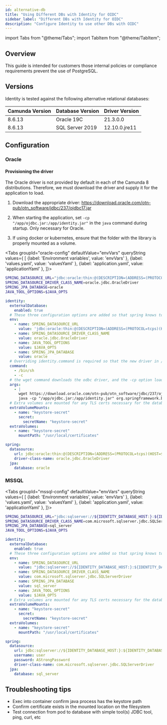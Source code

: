 ```yaml
---
id: alternative-db
title: "Using Different DBs with Identity for OIDC"
sidebar_label: "Different DBs with Identity for OIDC"
description: "Configure Identity to use other DBs with OIDC"
---
```


import Tabs from "@theme/Tabs";
import TabItem from "@theme/TabItem";

## Overview

This guide is intended for customers those internal policies or compliance requirements prevent the use of PostgreSQL.

## Versions

Identity is tested against the following alternative relational databases:

| Camunda Version | Database Version | Driver Version |
| --------------- | ---------------- | -------------- |
| 8.6.13          | Oracle 19C       | 21.3.0.0       |
| 8.6.13          | SQL Server 2019  | 12.10.0.jre11  |

## Configuration

### Oracle

#### Provisioning the driver

The Oracle driver is not provided by default in each of the Camunda 8 distributions. Therefore, we must download the driver and supply it for the application to load.

1. Download the appropriate driver: https://download.oracle.com/otn-pub/otn_software/jdbc/237/ojdbc17.jar

2. When starting the application, set `-cp "/app/ojdbc.jar:/app/identity.jar"` in the `java` command during startup. Only necessary for Oracle.

3. If using docker or kubernetes, ensure that the folder with the library is properly mounted as a volume.

<Tabs groupId="oracle-config" defaultValue="envVars" queryString values={
[
{label: 'Environment variables', value: 'envVars' },
{label: 'values.yaml', value: 'valuesYaml' },
{label: 'application.yaml', value: 'applicationYaml' },
]}>
<TabItem value="envVars">

```sh
SPRING_DATASOURCE_URL="jdbc:oracle:thin:@(DESCRIPTION=(ADDRESS=(PROTOCOL=tcps)(HOST=${IDENTITY_DATABASE_HOST:})(PORT=${IDENTITY_DATABASE_PORT:}))(CONNECT_DATA=(SERVICE_NAME=${IDENTITY_DATABASE_NAME:}))(SECURITY=(SSL_SERVER_CERT_DN=\"CN={CERT_CN}, O={CERT_ORG},L={..},ST={..},C={..}\")))"
SPRING_DATASOURCE_DRIVER_CLASS_NAME=oracle.jdbc.OracleDriver
SPRING_JPA_DATABASE=oracle
JAVA_TOOL_OPTIONS=$JAVA_OPTS

```

</TabItem>
<TabItem value="valuesYaml">

```yaml
identity:
  externalDatabase:
    enabled: true
  # These three configuration options are added so that spring knows to connect to oracledb using it's client library
  env:
    - name: SPRING_DATASOURCE_URL
      value: 'jdbc:oracle:thin:@(DESCRIPTION=(ADDRESS=(PROTOCOL=tcps)(HOST=${IDENTITY_DATABASE_HOST:})(PORT=${IDENTITY_DATABASE_PORT:}))(CONNECT_DATA=(SERVICE_NAME=${IDENTITY_DATABASE_NAME:}))(SECURITY=(SSL_SERVER_CERT_DN="CN={CERT_CN}, O={CERT_ORG},L={..},ST={..},C={..}")))'
    - name: SPRING_DATASOURCE_DRIVER_CLASS_NAME
      value: oracle.jdbc.OracleDriver
    - name: JAVA_TOOL_OPTIONS
      value: $JAVA_OPTS
    - name: SPRING_JPA_DATABASE
      value: oracle
  # Overriding identity.command is required so that the new driver in /app will be loaded upon startup.
  command:
    - /bin/sh
    - -c
  # the wget command downloads the odbc driver, and the -cp option loads the jar in the classpath so that the module is loaded. It could be replaced with an initContainer or by loading a volume that already has the odbc driver inside.
  args:
    - |
      wget https://download.oracle.com/otn-pub/otn_software/jdbc/237/ojdbc17.jar -O /app/ojdbc.jar
      java -cp "/app/ojdbc.jar:/app/identity.jar" org.springframework.boot.loader.launch.JarLauncher
  # Extra volumes are mounted for any TLS certs necessary for the database:
  extraVolumeMounts:
    - name: "keystore-secret"
      secret:
        secretName: "keystore-secret"
  extraVolumes:
    - name: "keystore-secret"
      mountPath: "/usr/local/certificates"
```

</TabItem>
<TabItem value="applicationYaml">

```yaml
spring:
  datasource:
    url: jdbc:oracle:thin:@(DESCRIPTION=(ADDRESS=(PROTOCOL=tcps)(HOST=${IDENTITY_DATABASE_HOST:})(PORT=${IDENTITY_DATABASE_PORT:}))(CONNECT_DATA=(SERVICE_NAME=${IDENTITY_DATABASE_NAME:}))(SECURITY=(SSL_SERVER_CERT_DN=\"CN={CERT_CN}, O={CERT_ORG},L={..},ST={..},C={..}\")))
    driver-class-name: oracle.jdbc.OracleDriver
  jpa:
    database: oracle
```

</TabItem>
</Tabs>

### MSSQL

<Tabs groupId="mssql-config" defaultValue="envVars" queryString values={
[
{label: 'Environment variables', value: 'envVars' },
{label: 'values.yaml', value: 'valuesYaml' },
{label: 'application.yaml', value: 'applicationYaml' },
]}>
<TabItem value="envVars">

```sh
SPRING_DATASOURCE_URL="jdbc:sqlserver://${IDENTITY_DATABASE_HOST:}:${IDENTITY_DATABASE_PORT:};databaseName=${IDENTITY_DATABASE_NAME:};encrypt=true;hostNameInCertificate={CACERT_/CN};trustServerCertificate=false"
SPRING_DATASOURCE_DRIVER_CLASS_NAME=com.microsoft.sqlserver.jdbc.SQLServerDriver
SPRING_JPA_DATABASE=sql_server
JAVA_TOOL_OPTIONS=$JAVA_OPTS
```

</TabItem>
<TabItem value="valuesYaml">

```yaml
identity:
  externalDatabase:
    enabled: true
  # These three configuration options are added so that spring knows to connect to oracledb using it's client library
  env:
    - name: SPRING_DATASOURCE_URL
      value: "jdbc:sqlserver://${IDENTITY_DATABASE_HOST:}:${IDENTITY_DATABASE_PORT:};databaseName=${IDENTITY_DATABASE_NAME:};encrypt=true;hostNameInCertificate={CACERT_/CN};trustServerCertificate=false"
    - name: SPRING_DATASOURCE_DRIVER_CLASS_NAME
      value: com.microsoft.sqlserver.jdbc.SQLServerDriver
    - name: SPRING_JPA_DATABASE
      value: sql_server
    - name: JAVA_TOOL_OPTIONS
      value: $JAVA_OPTS
  # Extra volumes are mounted for any TLS certs necessary for the database:
  extraVolumeMounts:
    - name: "keystore-secret"
      secret:
        secretName: "keystore-secret"
  extraVolumes:
    - name: "keystore-secret"
      mountPath: "/usr/local/certificates"
```

</TabItem>
<TabItem value="applicationYaml">

```yaml
spring:
  datasource:
    url: jdbc:sqlserver://${IDENTITY_DATABASE_HOST:}:${IDENTITY_DATABASE_PORT:};databaseName=${IDENTITY_DATABASE_NAME:};encrypt=true;hostNameInCertificate={CACERT_/CN};trustServerCertificate=false
    username: user
    password: AStrongPassword
    driver-class-name: com.microsoft.sqlserver.jdbc.SQLServerDriver
  jpa:
    database: sql_server
```

</TabItem>

</Tabs>

## Troubleshooting tips

- Exec into container confirm java process has the keystore path
- Confirm certificate exists in the mounted location on the filesystem
- Test connection from pod to database with simple tool(s) JDBC tool, ping, curl, etc
